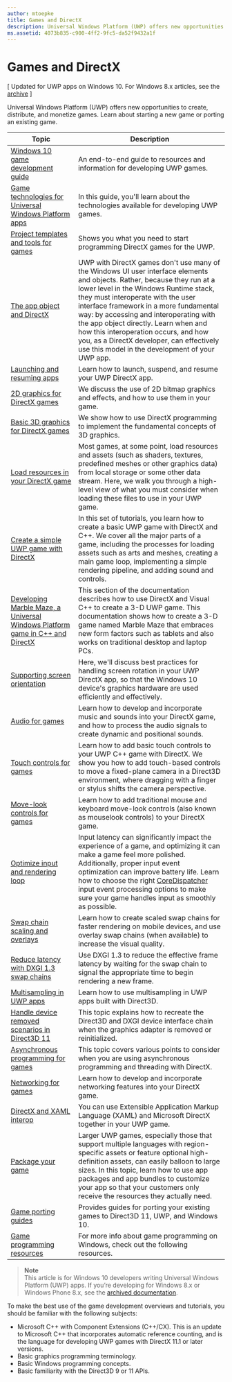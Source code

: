 ```yaml
---
author: mtoepke
title: Games and DirectX
description: Universal Windows Platform (UWP) offers new opportunities to create, distribute, and monetize games. Learn about starting a new game or porting an existing game.
ms.assetid: 4073b835-c900-4ff2-9fc5-da52f9432a1f
---
```


# Games and DirectX


\[ Updated for UWP apps on Windows 10. For Windows 8.x articles, see the [archive](http://go.microsoft.com/fwlink/p/?linkid=619132) \]

Universal Windows Platform (UWP) offers new opportunities to create, distribute, and monetize games. Learn about starting a new game or porting an existing game.

| Topic | Description |
|---------------------------------------------------------------------------------------------------------------------------------------------------|-------------------------------------------------------------------------------------------------------------------------------------------------------------------------------------------------------------------------------------------------------------------------------------------------------------------------------------------------------------------------------------------------------------------------------------------------------------------------------|
| [Windows 10 game development guide](e2e.md) | An end-to-end guide to resources and information for developing UWP games. |
| [Game technologies for Universal Windows Platform apps](game-development-platform-guide.md) | In this guide, you'll learn about the technologies available for developing UWP games. |
| [Project templates and tools for games](prepare-your-dev-environment-for-windows-store-directx-game-development.md) | Shows you what you need to start programming DirectX games for the UWP. |
| [The app object and DirectX](about-the-metro-style-user-interface-and-directx.md) | UWP with DirectX games don't use many of the Windows UI user interface elements and objects. Rather, because they run at a lower level in the Windows Runtime stack, they must interoperate with the user interface framework in a more fundamental way: by accessing and interoperating with the app object directly. Learn when and how this interoperation occurs, and how you, as a DirectX developer, can effectively use this model in the development of your UWP app. |
| [Launching and resuming apps](launching-and-resuming-apps-directx-and-cpp.md) | Learn how to launch, suspend, and resume your UWP DirectX app. |
| [2D graphics for DirectX games](working-with-2d-graphics-in-your-directx-game.md) | We discuss the use of 2D bitmap graphics and effects, and how to use them in your game. |
| [Basic 3D graphics for DirectX games](an-introduction-to-3d-graphics-with-directx.md) | We show how to use DirectX programming to implement the fundamental concepts of 3D graphics. |
| [Load resources in your DirectX game](load-a-game-asset.md) | Most games, at some point, load resources and assets (such as shaders, textures, predefined meshes or other graphics data) from local storage or some other data stream. Here, we walk you through a high-level view of what you must consider when loading these files to use in your UWP game. |
| [Create a simple UWP game with DirectX](tutorial--create-your-first-metro-style-directx-game.md) | In this set of tutorials, you learn how to create a basic UWP game with DirectX and C++. We cover all the major parts of a game, including the processes for loading assets such as arts and meshes, creating a main game loop, implementing a simple rendering pipeline, and adding sound and controls. |
| [Developing Marble Maze, a Universal Windows Platform game in C++ and DirectX](developing-marble-maze-a-windows-store-game-in-cpp-and-directx.md) | This section of the documentation describes how to use DirectX and Visual C++ to create a 3-D UWP game. This documentation shows how to create a 3-D game named Marble Maze that embraces new form factors such as tablets and also works on traditional desktop and laptop PCs. |
| [Supporting screen orientation](supporting-screen-rotation-directx-and-cpp.md) | Here, we'll discuss best practices for handling screen rotation in your UWP DirectX app, so that the Windows 10 device's graphics hardware are used efficiently and effectively. |
| [Audio for games](working-with-audio-in-your-directx-game.md) | Learn how to develop and incorporate music and sounds into your DirectX game, and how to process the audio signals to create dynamic and positional sounds. |
| [Touch controls for games](tutorial--adding-touch-controls-to-your-directx-game.md) | Learn how to add basic touch controls to your UWP C++ game with DirectX. We show you how to add touch-based controls to move a fixed-plane camera in a Direct3D environment, where dragging with a finger or stylus shifts the camera perspective. |
| [Move-look controls for games](tutorial--adding-move-look-controls-to-your-directx-game.md) | Learn how to add traditional mouse and keyboard move-look controls (also known as mouselook controls) to your DirectX game. |
| [Optimize input and rendering loop](optimize-performance-for-windows-store-direct3d-11-apps-with-coredispatcher.md) | Input latency can significantly impact the experience of a game, and optimizing it can make a game feel more polished. Additionally, proper input event optimization can improve battery life. Learn how to choose the right [CoreDispatcher](optimize-performance-for-windows-store-direct3d-11-apps-with-coredispatcher.md) input event processing options to make sure your game handles input as smoothly as possible. |
| [Swap chain scaling and overlays](multisampling--scaling--and-overlay-swap-chains.md) | Learn how to create scaled swap chains for faster rendering on mobile devices, and use overlay swap chains (when available) to increase the visual quality. |
| [Reduce latency with DXGI 1.3 swap chains](reduce-latency-with-dxgi-1-3-swap-chains.md) | Use DXGI 1.3 to reduce the effective frame latency by waiting for the swap chain to signal the appropriate time to begin rendering a new frame. |
| [Multisampling in UWP apps](multisampling--multi-sample-anti-aliasing--in-windows-store-apps.md) | Learn how to use multisampling in UWP apps built with Direct3D. |
| [Handle device removed scenarios in Direct3D 11](handling-device-lost-scenarios.md) | This topic explains how to recreate the Direct3D and DXGI device interface chain when the graphics adapter is removed or reinitialized. |
| [Asynchronous programming for games](asynchronous-programming-directx-and-cpp.md) | This topic covers various points to consider when you are using asynchronous programming and threading with DirectX. |
| [Networking for games](work-with-networking-in-your-directx-game.md) | Learn how to develop and incorporate networking features into your DirectX game. |
| [DirectX and XAML interop](directx-and-xaml-interop.md) | You can use Extensible Application Markup Language (XAML) and Microsoft DirectX together in your UWP game. |
| [Package your game](package-your-windows-store-directx-game.md) | Larger UWP games, especially those that support multiple languages with region-specific assets or feature optional high-definition assets, can easily balloon to large sizes. In this topic, learn how to use app packages and app bundles to customize your app so that your customers only receive the resources they actually need. |
| [Game porting guides](porting-guides.md) | Provides guides for porting your existing games to Direct3D 11, UWP, and Windows 10. |
| [Game programming resources](additional-directx-game-programming-resources.md) | For more info about game programming on Windows, check out the following resources. |

 

> **Note**  
This article is for Windows 10 developers writing Universal Windows Platform (UWP) apps. If you’re developing for Windows 8.x or Windows Phone 8.x, see the [archived documentation](http://go.microsoft.com/fwlink/p/?linkid=619132).

 

To make the best use of the game development overviews and tutorials, you should be familiar with the following subjects:

-   Microsoft C++ with Component Extensions (C++/CX). This is an update to Microsoft C++ that incorporates automatic reference counting, and is the language for developing UWP games with DirectX 11.1 or later versions.
-   Basic graphics programming terminology.
-   Basic Windows programming concepts.
-   Basic familiarity with the Direct3D 9 or 11 APIs.

 

 






<!--HONumber=Jun16_HO3-->


